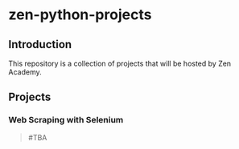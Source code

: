 # zen-python-projects

## Introduction

This repository is a collection of projects that will be hosted by Zen Academy.


## Projects

### Web Scraping with Selenium

> #TBA